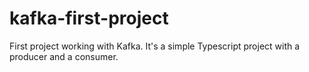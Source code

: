 # kafka-first-project
First project working with Kafka. It's a simple Typescript project with a producer and a consumer.
